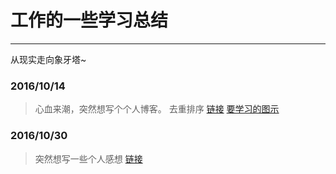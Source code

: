 # 工作的一些学习总结

------

从现实走向象牙塔~

### 2016/10/14
> 心血来潮，突然想写个个人博客。
> 去重排序
> [链接](./learn.md)
> [要学习的图示](./fe_learn.md)

### 2016/10/30
> 突然想写一些个人感想
> [链接](./think.md)